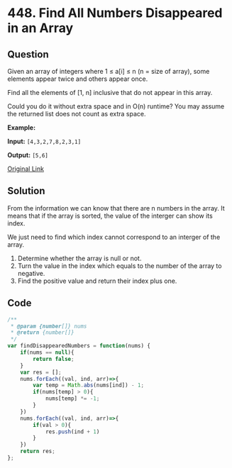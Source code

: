 
# 448. Find All Numbers Disappeared in an Array

## Question
Given an array of integers where 1 ≤ a[i] ≤ n (n = size of array), some elements appear twice and others appear once.

Find all the elements of [1, n] inclusive that do not appear in this array.

Could you do it without extra space and in O(n) runtime? You may assume the returned list does not count as extra space.

**Example:**

**Input:**
`[4,3,2,7,8,2,3,1]`

**Output:**
`[5,6]`


[Original Link](https://leetcode.com/problems/find-all-numbers-disappeared-in-an-array/)


## Solution

 From the information we can know that there are n numbers in the array. It means that if the array is sorted, the value of the interger can show its index.

 We just need to find which index cannot correspond to an interger of the array.


1. Determine whether the array is null or not.
2. Turn the value in the index which equals to the number of the array to negative.
3. Find the positive value and return their index plus one.



## Code
```javascript
/**
 * @param {number[]} nums
 * @return {number[]}
 */
var findDisappearedNumbers = function(nums) {
    if(nums == null){
        return false;
    }
    var res = [];
    nums.forEach((val, ind, arr)=>{
        var temp = Math.abs(nums[ind]) - 1;
        if(nums[temp] > 0){
            nums[temp] *= -1;
        }
    })
    nums.forEach((val, ind, arr)=>{
        if(val > 0){
            res.push(ind + 1)
        }
    })
    return res;
};
```
